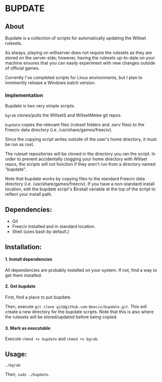 # BUPDATE
## About
Bupdate is a collection of scripts for automatically updating the Willset rulesets.

As always, playing on williserver does not require the rulesets as they are stored on the server-side; however, having the rulesets up-to-date on your machine ensures that you can easily experiment with new changes outside of official games.

Currently I've completed scripts for Linux environments, but I plan to imminently release a Windows batch version. 

### Implementation 

Bupdate is two very simple scripts. 

`bgrab` clones/pulls the WillsetS and WillsetMelee git repos.

`bupdate` copies the relevant files (ruleset folders and .serv files) to the Freeciv data directory (i.e. /usr/share/games/freeciv). 

Since the copying script writes outside of the user's home directory, it must be run as root. 

The ruleset repositories will be cloned in the directory you ran the script. In order to prevent accidentally clogging your home directory with Willset repos, the scripts will not function if they aren't run from a directory named "bupdate". 

Note that bupdate works by copying files to the standard Freeciv data directory (i.e. /usr/share/games/freeciv). If you have a non-standard install location, edit the bupdate script's $install variable at the top of the script to reflect your install path. 

## Dependencies:
 - Git
 - Freeciv installed and in standard location.
 - Shell (uses bash by default.)

## Installation:

#### 1.  Install dependencies
All dependencies are probably installed on your system. If not, find a way to get them installed.

#### 2.  Get bupdate
First, find a place to put bupdate. 

Then, execute `git clone git@github.com:Beeciv/bupdate.git`. This will create a new directory for the bupdate scripts. Note that this is also where the rulesets will be stored/updated before being copied.

#### 3. Mark as executable
Execute `chmod +x bupdate` and `chmod +x bgrab`.

## Usage:
`./bgrab`

Then, `sudo ./bupdate`.
